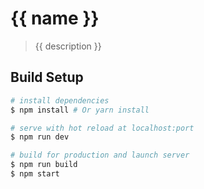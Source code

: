 # {{ name }}

> {{ description }}

## Build Setup

``` bash
# install dependencies
$ npm install # Or yarn install

# serve with hot reload at localhost:port
$ npm run dev

# build for production and launch server
$ npm run build
$ npm start

